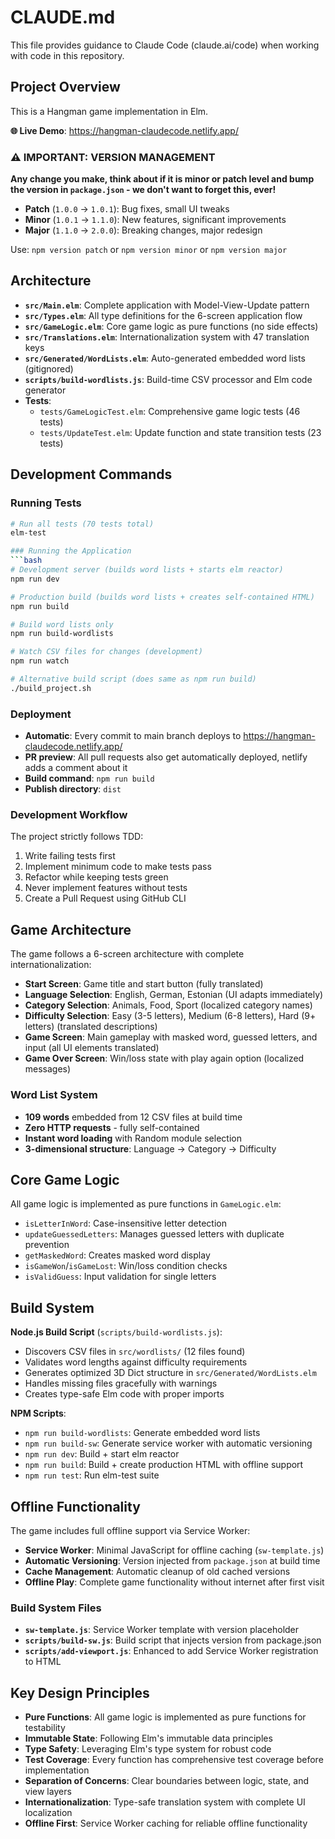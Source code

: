 # CLAUDE.md

This file provides guidance to Claude Code (claude.ai/code) when working with code in this repository.

## Project Overview

This is a Hangman game implementation in Elm.

**🌐 Live Demo**: https://hangman-claudecode.netlify.app/

### ⚠️ **IMPORTANT: VERSION MANAGEMENT**
**Any change you make, think about if it is minor or patch level and bump the version in `package.json` - we don't want to forget this, ever!**

- **Patch** (`1.0.0` → `1.0.1`): Bug fixes, small UI tweaks
- **Minor** (`1.0.1` → `1.1.0`): New features, significant improvements  
- **Major** (`1.1.0` → `2.0.0`): Breaking changes, major redesign

Use: `npm version patch` or `npm version minor` or `npm version major`

## Architecture

- **`src/Main.elm`**: Complete application with Model-View-Update pattern
- **`src/Types.elm`**: All type definitions for the 6-screen application flow
- **`src/GameLogic.elm`**: Core game logic as pure functions (no side effects)
- **`src/Translations.elm`**: Internationalization system with 47 translation keys
- **`src/Generated/WordLists.elm`**: Auto-generated embedded word lists (gitignored)
- **`scripts/build-wordlists.js`**: Build-time CSV processor and Elm code generator
- **Tests**:
  - `tests/GameLogicTest.elm`: Comprehensive game logic tests (46 tests)
  - `tests/UpdateTest.elm`: Update function and state transition tests (23 tests)

## Development Commands

### Running Tests
```bash
# Run all tests (70 tests total)
elm-test

### Running the Application
```bash
# Development server (builds word lists + starts elm reactor)
npm run dev

# Production build (builds word lists + creates self-contained HTML)
npm run build

# Build word lists only
npm run build-wordlists

# Watch CSV files for changes (development)
npm run watch

# Alternative build script (does same as npm run build)
./build_project.sh
```

### Deployment
- **Automatic**: Every commit to main branch deploys to https://hangman-claudecode.netlify.app/
- **PR preview**: All pull requests also get automatically deployed, netlify adds a comment about it
- **Build command**: `npm run build`
- **Publish directory**: `dist`

### Development Workflow
The project strictly follows TDD:
1. Write failing tests first
2. Implement minimum code to make tests pass
3. Refactor while keeping tests green
4. Never implement features without tests
5. Create a Pull Request using GitHub CLI

## Game Architecture

The game follows a 6-screen architecture with complete internationalization:
- **Start Screen**: Game title and start button (fully translated)
- **Language Selection**: English, German, Estonian (UI adapts immediately)
- **Category Selection**: Animals, Food, Sport (localized category names)
- **Difficulty Selection**: Easy (3-5 letters), Medium (6-8 letters), Hard (9+ letters) (translated descriptions)
- **Game Screen**: Main gameplay with masked word, guessed letters, and input (all UI elements translated)
- **Game Over Screen**: Win/loss state with play again option (localized messages)

### Word List System
- **109 words** embedded from 12 CSV files at build time
- **Zero HTTP requests** - fully self-contained
- **Instant word loading** with Random module selection
- **3-dimensional structure**: Language → Category → Difficulty

## Core Game Logic

All game logic is implemented as pure functions in `GameLogic.elm`:
- `isLetterInWord`: Case-insensitive letter detection
- `updateGuessedLetters`: Manages guessed letters with duplicate prevention
- `getMaskedWord`: Creates masked word display
- `isGameWon`/`isGameLost`: Win/loss condition checks
- `isValidGuess`: Input validation for single letters

## Build System

**Node.js Build Script** (`scripts/build-wordlists.js`):
- Discovers CSV files in `src/wordlists/` (12 files found)
- Validates word lengths against difficulty requirements
- Generates optimized 3D Dict structure in `src/Generated/WordLists.elm`
- Handles missing files gracefully with warnings
- Creates type-safe Elm code with proper imports

**NPM Scripts**:
- `npm run build-wordlists`: Generate embedded word lists
- `npm run build-sw`: Generate service worker with automatic versioning
- `npm run dev`: Build + start elm reactor
- `npm run build`: Build + create production HTML with offline support
- `npm run test`: Run elm-test suite

## Offline Functionality

The game includes full offline support via Service Worker:

- **Service Worker**: Minimal JavaScript for offline caching (`sw-template.js`)
- **Automatic Versioning**: Version injected from `package.json` at build time
- **Cache Management**: Automatic cleanup of old cached versions
- **Offline Play**: Complete game functionality without internet after first visit

### Build System Files
- **`sw-template.js`**: Service Worker template with version placeholder
- **`scripts/build-sw.js`**: Build script that injects version from package.json
- **`scripts/add-viewport.js`**: Enhanced to add Service Worker registration to HTML

## Key Design Principles

- **Pure Functions**: All game logic is implemented as pure functions for testability
- **Immutable State**: Following Elm's immutable data principles
- **Type Safety**: Leveraging Elm's type system for robust code
- **Test Coverage**: Every function has comprehensive test coverage before implementation
- **Separation of Concerns**: Clear boundaries between logic, state, and view layers
- **Internationalization**: Type-safe translation system with complete UI localization
- **Offline First**: Service Worker caching for reliable offline functionality
